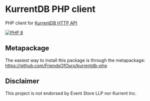 KurrentDB PHP client
=====================

PHP client for [KurrentDB HTTP API](https://docs.kurrent.io/server/v25.0/http-api/introduction.html)

[![PHP 8](https://github.com/FriendsOfOuro/kurrentdb-php-core/actions/workflows/php_8.yml/badge.svg)](https://github.com/FriendsOfOuro/kurrentdb-php-core/actions/workflows/php_8.yml)

Metapackage
-----------
The easiest way to install this package is through the metapackage:
https://github.com/FriendsOfOuro/kurrentdb-php

Disclaimer
----------

This project is not endorsed by Event Store LLP nor Kurrent Inc.
